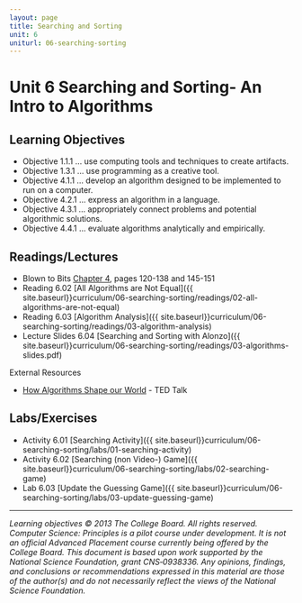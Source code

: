 ```yaml
---
layout: page
title: Searching and Sorting
unit: 6
uniturl: 06-searching-sorting
---
```



Unit 6 Searching and Sorting- An Intro to Algorithms
===========================


Learning Objectives
-------------------
 * Objective 1.1.1 … use computing tools and techniques to create artifacts.
 * Objective 1.3.1 … use programming as a creative tool.
 * Objective 4.1.1 … develop an algorithm designed to be implemented to run on a computer.
 * Objective 4.2.1 … express an algorithm in a language.
 * Objective 4.3.1 … appropriately connect problems and potential algorithmic solutions.
 * Objective 4.4.1 … evaluate algorithms analytically and empirically.

Readings/Lectures
-----------------
 * Blown to Bits [Chapter 4](http://www.bitsbook.com/wp-content/uploads/2008/12/chapter4.pdf), pages 120-138 and 145-151
 * Reading 6.02 [All Algorithms are Not Equal]({{ site.baseurl}}curriculum/06-searching-sorting/readings/02-all-algorithms-are-not-equal)
 * Reading 6.03 [Algorithm Analysis]({{ site.baseurl}}curriculum/06-searching-sorting/readings/03-algorithm-analysis)
 * Lecture Slides 6.04 [Searching and Sorting with Alonzo]({{ site.baseurl}}curriculum/06-searching-sorting/readings/03-algorithms-slides.pdf)

External Resources

 * [How Algorithms Shape our World](http://www.ted.com/talks/kevin_slavin_how_algorithms_shape_our_world.html) - TED Talk


Labs/Exercises
--------------
 * Activity 6.01 [Searching Activity]({{ site.baseurl}}curriculum/06-searching-sorting/labs/01-searching-activity)
 * Activity 6.02 [Searching (non Video-) Game]({{ site.baseurl}}curriculum/06-searching-sorting/labs/02-searching-game)
 * Lab 6.03 [Update the Guessing Game]({{ site.baseurl}}curriculum/06-searching-sorting/labs/03-update-guessing-game)

---
*Learning objectives © 2013 The College Board. All rights reserved. Computer Science: Principles is a pilot course under development. It is not an official Advanced Placement course currently being offered by the College Board. This document is based upon work supported by the National Science Foundation, grant CNS‐0938336. Any opinions, findings, and conclusions or recommendations expressed in this material are those of the author(s) and do not necessarily reflect the views of the National Science Foundation.*
